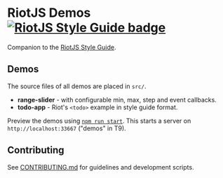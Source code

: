 # RiotJS Demos [![RiotJS Style Guide badge](https://cdn.rawgit.com/voorhoede/riotjs-style-guide/master/riotjs-style-guide.svg)](https://github.com/voorhoede/riotjs-style-guide)

Companion to the [RiotJS Style Guide](https://github.com/voorhoede/riotjs-style-guide). 

## Demos

The source files of all demos are placed in `src/`.

* **range-slider** - with configurable min, max, step and event callbacks.
* **todo-app** - Riot's `<todo>` example in style guide format.

Preview the demos using [`npm run start`](CONTRIBUTING.md#scripts).
This starts a server on `http://localhost:33667` ("demos" in T9).

## Contributing

See [CONTRIBUTING.md](CONTRIBUTING.md) for guidelines and development scripts.
